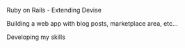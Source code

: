 Ruby on Rails - Extending Devise

Building a web app with blog posts, marketplace area, etc...

Developing my skills
